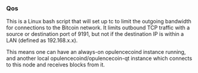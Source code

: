 ### Qos ###

This is a Linux bash script that will set up tc to limit the outgoing bandwidth for connections to the Bitcoin network. It limits outbound TCP traffic with a source or destination port of 9191, but not if the destination IP is within a LAN (defined as 192.168.x.x).

This means one can have an always-on opulencecoind instance running, and another local opulencecoind/opulencecoin-qt instance which connects to this node and receives blocks from it.
